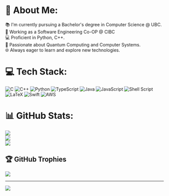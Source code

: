 # 💫 About Me:
📚 I'm currently pursuing a Bachelor's degree in Computer Science @ UBC.<br>👔 Working as a Software Engineering Co-OP @ CIBC<br>💻 Proficient in Python, C++.<br>🤖 Passionate about Quantum Computing and Computer Systems.<br>🌐 Always eager to learn and explore new technologies.<br>


# 💻 Tech Stack:
![C](https://img.shields.io/badge/c-%2300599C.svg?style=for-the-badge&logo=c&logoColor=white) ![C++](https://img.shields.io/badge/c++-%2300599C.svg?style=for-the-badge&logo=c%2B%2B&logoColor=white) ![Python](https://img.shields.io/badge/python-3670A0?style=for-the-badge&logo=python&logoColor=ffdd54) ![TypeScript](https://img.shields.io/badge/typescript-%23007ACC.svg?style=for-the-badge&logo=typescript&logoColor=white) ![Java](https://img.shields.io/badge/java-%23ED8B00.svg?style=for-the-badge&logo=openjdk&logoColor=white) ![JavaScript](https://img.shields.io/badge/javascript-%23323330.svg?style=for-the-badge&logo=javascript&logoColor=%23F7DF1E) ![Shell Script](https://img.shields.io/badge/shell_script-%23121011.svg?style=for-the-badge&logo=gnu-bash&logoColor=white) ![LaTeX](https://img.shields.io/badge/latex-%23008080.svg?style=for-the-badge&logo=latex&logoColor=white) ![Swift](https://img.shields.io/badge/swift-F54A2A?style=for-the-badge&logo=swift&logoColor=white) ![AWS](https://img.shields.io/badge/AWS-%23FF9900.svg?style=for-the-badge&logo=amazon-aws&logoColor=white)
# 📊 GitHub Stats:
![](https://github-readme-stats.vercel.app/api?username=mohsenbakhit&theme=dark&hide_border=false&include_all_commits=false&count_private=false)<br/>
![](https://github-readme-streak-stats.herokuapp.com/?user=mohsenbakhit&theme=dark&hide_border=false)<br/>
![](https://github-readme-stats.vercel.app/api/top-langs/?username=mohsenbakhit&theme=dark&hide_border=false&include_all_commits=false&count_private=false&layout=compact)

## 🏆 GitHub Trophies
![](https://github-profile-trophy.vercel.app/?username=mohsenbakhit&theme=radical&no-frame=false&no-bg=true&margin-w=4)

---
[![](https://visitcount.itsvg.in/api?id=mohsenbakhit&icon=0&color=0)](https://visitcount.itsvg.in)

<!-- Proudly created with GPRM ( https://gprm.itsvg.in ) -->
